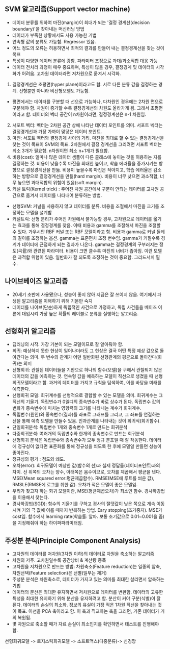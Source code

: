 ## SVM 알고리즘(Support vector machine)

- 데이터 분류를 위하여 마진(margin)이 최대가 되는 '결정 경계선(decision boundary)'을 찾아내는 머신러닝 방법
- 데이터가 부족한 상황에서도 사용 가능한 기법
- 연속형 값의 분류도 가능함. Regressor 있음.
- 어느 정도의 오류는 허용하면서 최적의 결과를 만들어 내는 결정경계선을 찾는 것이 목표
- 특성이 다양한 데이터 분류에 강함. 파라미터 조정으로 과대/과소적합 대응 가능
- 데이터 전처리 과정이 매우 중요하며, 특성이 많을 경우, 결정경계 및 데이터의 시각화가 어려움. 고차원 데이터라면 저차원으로 옮겨서 시각화.
1. 결정경계선은 초평면(hyper plane)이라고도 함. 서로 다른 분류 값을 결정하는 경계. 선형뿐만 아니라 비선형모델도 가능함.
- 평면에서는 데이터를 구분할 때 선으로 가능하나, 다차원인 경우에는 2차원 면으로 구분해야 함. 차원이 증가할 수록 결정경계선의 차원도 올라가게 됨. 그래서 초평면이라고 함. 데이터의 벡터 공간이 n차원이라면, 결정경계선은 n-1 차원임.
2. 서포트 벡터: 벡터는 2차원 공간 상에 나타난 데이터 포인트를 의미. 서포트 벡터는 결정경계선과 가장 가까이 맞닿은 데이터 포인트.
3. 마진: 서포트 벡터와 결정경계 사이의 거리. 마진을 최대로 할 수 있는 결정경계선을 찾는 것이 목표이 SVM의 목표. 2차원에서 결정 경계선을 그리려면 서포트 벡터는 최소 3개가 필요함. n차원이면 최소 n+1개가 필요함.
4. 비용(cost): 얼마나 많은 데이터 샘플이 다른 클래스에 놓이는 것을 허용하는 지를 결정하는 것. 비용이 낮을수록 마진을 최대한 높이고, 학습 에러율을 증가시키는 방향으로 결정경계선을 만듦. 비용이 높을수록 마진은 작아지고, 학습 에러율은 감소하는 방향으로 결정경계선을 만듦(hard margin). 비용이 너무 낮으면 과소적합, 너무 높으면 과대적합의 위험이 있음(soft margin).
5. 커널 트릭(Kernel trick) : 주어진 차원 공간에서 구분이 안되는 데이터를 고차원 공간으로 옮겨서 데이터를 나타내어 분류하는 방법. 
- 선형SVM: 커널을 사용하지 않고 데이터를 분류. 비용을 조절해서 마진을 크기를 조정하는 모델을 설계함
- 커널트릭: 선형 분리가 주어진 차원에서 불가능할 경우, 고차원으로 데이터를 옮기는 효과를 통해 결정경계를 찾음. 이때 비용과 gamma를 조절해서 마진을 조절할 수 있다. 가우시안 RBF 커널 또는 RBF 모델이라고 함. 비용과 gamma로 커널 둘레의 길이를 조정하는 옵션. gamma는 표준편차 조정 변수임. gamma가 커질수록 경계가 데이터에 근접하게 되는 결과가 나온다. gamma는 결정경계의 구부러지는 정도(곡률)와 관련된 파라미터. 비용이 크면 클수록 마진의 너비가 좁아짐. 이런 모델은 과적합 위험이 있음. 일반화가 잘 되도록 조정하는 것이 중요함. 그리드서치 필수.


## 나이브베이즈 알고리즘
- 20세기 초반에 사용됐으나, 성능이 좋지 않아 지금은 잘 쓰이지 않음. 여기에서 파생된 알고리즘을 이해하기 위해 기본만 숙지
- 데이터를 나이브(단순)하게 독립적인 사건으로 가정하고, 독립 사건들을 베이즈 이론에 대입시켜 가장 높은 확률의 레이블로 분류를 실행하는 알고리즘. 


## 선형회귀 알고리즘

- 딥러닝의 시작. 가장 기본이 되는 모델이므로 잘 알아둬야 함.
- 회귀: 예상하지 못한 현상이 일어나더라도 그 현상은 결국 어떤 특정 예상 값으로 돌아간다는 의미. 두 변수의 관계가 어던 일반화된 선형관계의 평균으로 돌아간다(회귀)는 의미
- 선형회귀: 관찰된 데이터들을 기반으로 하나의 함수(모델)을 구해서 관찰되지 않은 데이터의 값을 예측하는 것. 연속형 값을 예측하는 모델이 직선으로 생겼을 때 선형회귀모델이라고 함. 과거의 데이터를 가지고 규칙을 탐색하여, 이를 바탕을 미래를 예측한다.
- 선형회귀 모델: 회귀계수를 선형적으로 결합할 수 있는 모델을 의미. 회귀계수는 그 직선의 기울기. 독립변수가 0일떄의 종속변수가 바로 상수가 된다. 독립변수 값의 변화가 종속변수에 미치는 영향력의 크기를 나타내는 계수가 회귀계수. 
- 독립변수(원인)와 종속변수(결과)를 좌표로 그래프를 그리고, 그 좌표를 연결하는 선을 통해 예측 모델을 만들수 있음. 인과관계를 나타내는 것이 회귀식(회귀함수).
- 단일회귀분석: 독립변수 1개와 종속변수 1개로 만드는 회귀분석
- 다중회귀분석: 여러개의 독립변수와 한개의 종속변수로 만드는 회귀분석
- 선형회귀 분석은 독립변수와 종속변수가 모두 정규 분포일 때 잘 작동한다. 데이터에 정규성이 없다면 표준화를 통해 정규성을 띄도록 한 후에 모델일 만들면 성능이 좋아진다.
- 정규성의 평가 : 첨도와 왜도.
- 오차(error): 회귀모델이 예상한 값(함수의 선)과 실제 정답들(데이터포인트)과의 차이. 선 위쪽의 오차는 양수, 아래쪽은 음수이므로, 오차를 제곱해서 평균을 낸다. MSE(Mean squared error:평균제곱함수). RMSE(MSE에 루트를 씌운 값), RMSLE(RMSE에 로그를 취한 값). 오차가 적은 모델이 좋은 모델임.
- 우리가 찾고자 하는 회귀 모델이란, MSE(평균제곱오차)가 최소인 함수. 경사하강법을 이용해서 찾는다.
- 경사하강법(SGD): 함수의 기울기를 구하고 경사의 절댓값이 낮은 쪽으로 계속 이동시켜 거의 극 값에 이를 때까지 반복하는 방법. Eary stopping(조기중지). MSE가 cost임. 함수에서 learning rate(학습률: 알파. 보통 초기값으로 0.01~0.001을 줌)을 지정해줘야 하는 하이퍼파라미터임.

## 주성분 분석(Principle Component Analysis)

- 고차원의 데이터를 저차원(3차원 이하)의 데이터로 차원을 축소하는 알고리즘
- 차원의 저주. 고차원일수록 공간낭비 & 계산량 증폭
- 고차원을 저차원으로 만드는 방법: 차원축소(Feature reduction)는 일종의 압축, 차원선택(Feature selection)은 선별(일부는 제거)
- 주성분 분석은 차원축소로, 데이터가 가지고 있는 의미를 최대한 살리면서 압축하는 기법
- 데이터의 분산은 최대한 유지하면서 저차원으로 데이터를 변환함. 데이터의 고유한 특성을 최대한 유지하기 위해 분산을 유지하려고 함. 분산이 커야 구분(식별)이 잘 된다. 데이터의 손실의 최소화. 정보의 유실이 가장 적은 1차원 직선을 찾아내는 것이 목표. 이선을 PCA 축이라고 함. 이 축과 직교하는 축을 그리면, 기존 데이터가 거의 복원됨.
- 몇 차원으로 축소할 때가 자료 손실이 최소인지를 확인하면서 테스트를 진행해야 함.


선형회귀모델 -> 로지스틱회귀모델 -> 소프트맥스(다중분류)-> 신경망

 


